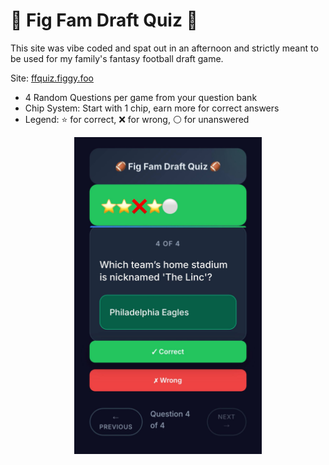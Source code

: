 
# 🏈 Fig Fam Draft Quiz 🏈

This site was vibe coded and spat out in an afternoon and strictly meant to be used for my family's fantasy football draft game.

Site: [ffquiz.figgy.foo](https://ffquiz.figgy.foo/)

- 4 Random Questions per game from your question bank
- Chip System: Start with 1 chip, earn more for correct answers
- Legend: ⭐ for correct, ❌ for wrong, ⚪ for unanswered

<div align="center">
  <img src="game-screenshot.jpg" alt="Game Screenshot" width="300">
</div>
